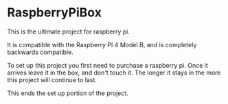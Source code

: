 # RaspberryPiBox
This is the ultimate project for raspberry pi.

It is compatible with the Raspberry PI 4 Model B, and is completely backwards compatible. 

To set up this project you first need to purchase a raspberry pi. 
Once it arrives leave it in the box, and don't touch it. 
The longer it stays in the more this project will continue to last.


This ends the set up portion of the project.






